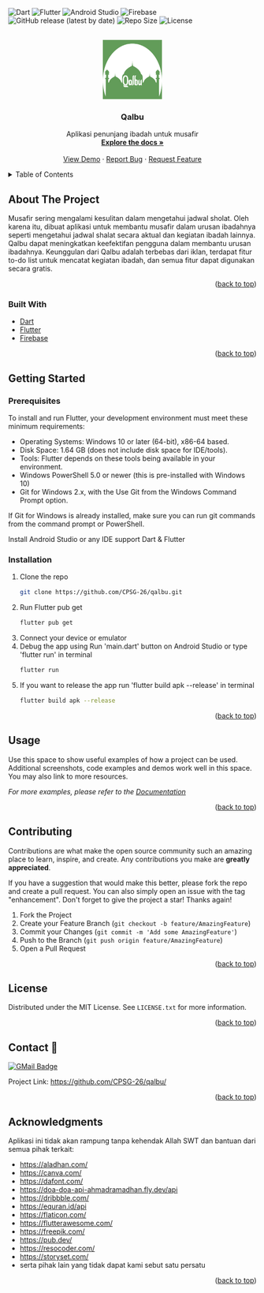 <div id="top"></div>

<!-- PROJECT SHIELDS -->
![Dart](https://img.shields.io/badge/dart-%230175C2.svg?style=for-the-badge&logo=dart&logoColor=white)
![Flutter](https://img.shields.io/badge/Flutter-%2302569B.svg?style=for-the-badge&logo=Flutter&logoColor=white)
![Android Studio](https://img.shields.io/badge/Android%20Studio-3DDC84.svg?style=for-the-badge&logo=android-studio&logoColor=white)
![Firebase](https://img.shields.io/badge/firebase-%23039BE5.svg?style=for-the-badge&logo=firebase)  
![GitHub release (latest by date)](https://img.shields.io/github/v/release/CPSG-26/qalbu?style=for-the-badge)
![Repo Size](https://img.shields.io/github/repo-size/CPSG-26/qalbu?style=for-the-badge)
![License](https://img.shields.io/github/license/CPSG-26/qalbu?style=for-the-badge)



<!-- PROJECT LOGO -->
<br />
<div align="center">
  <a href="https://github.com/CPSG-26/qalbu">
    <img src="assets/logo/qalbu_splash.png" alt="Logo" width="120" height="120">
  </a>

  <h3 align="center">Qalbu</h3>

  <p align="center">
    Aplikasi penunjang ibadah untuk musafir
    <br />
    <a href="https://github.com/CPSG-26/qalbu"><strong>Explore the docs »</strong></a>
    <br />
    <br />
    <a href="https://qalbu.netlify.app/">View Demo</a>
    ·
    <a href="https://github.com/CPSG-26/qalbu/issues">Report Bug</a>
    ·
    <a href="https://github.com/CPSG-26/qalbu/issues">Request Feature</a>
  </p>
</div>



<!-- TABLE OF CONTENTS -->
<details>
  <summary>Table of Contents</summary>
  <ol>
    <li>
      <a href="#about-the-project">About The Project</a>
      <ul>
        <li><a href="#built-with">Built With</a></li>
      </ul>
    </li>
    <li>
      <a href="#getting-started">Getting Started</a>
      <ul>
        <li><a href="#prerequisites">Prerequisites</a></li>
        <li><a href="#installation">Installation</a></li>
      </ul>
    </li>
    <li><a href="#usage">Usage</a></li>
    <li><a href="#contributing">Contributing</a></li>
    <li><a href="#license">License</a></li>
    <li><a href="#contact">Contact</a></li>
    <li><a href="#acknowledgments">Acknowledgments</a></li>
  </ol>
</details>



<!-- ABOUT THE PROJECT -->
## About The Project

Musafir sering mengalami kesulitan dalam mengetahui jadwal sholat. Oleh karena itu, dibuat aplikasi untuk membantu musafir dalam urusan ibadahnya seperti mengetahui jadwal shalat secara aktual dan kegiatan ibadah lainnya. Qalbu dapat meningkatkan keefektifan pengguna dalam membantu urusan ibadahnya. Keunggulan dari Qalbu adalah terbebas dari iklan, terdapat fitur to-do list untuk mencatat kegiatan ibadah, dan semua fitur dapat digunakan secara gratis.

<p align="right">(<a href="#top">back to top</a>)</p>



### Built With

* [Dart](https://dart.dev/)
* [Flutter](https://flutter.dev/)
* [Firebase](https://firebase.google.com/)

<p align="right">(<a href="#top">back to top</a>)</p>



<!-- GETTING STARTED -->
## Getting Started

### Prerequisites

To install and run Flutter, your development environment must meet these minimum requirements:

- Operating Systems: Windows 10 or later (64-bit), x86-64 based.
- Disk Space: 1.64 GB (does not include disk space for IDE/tools).
- Tools: Flutter depends on these tools being available in your environment.
- Windows PowerShell 5.0 or newer (this is pre-installed with Windows 10)
- Git for Windows 2.x, with the Use Git from the Windows Command Prompt option.

If Git for Windows is already installed, make sure you can run git commands from the command prompt or PowerShell.

Install Android Studio or any IDE support Dart & Flutter


### Installation

1. Clone the repo
   ```sh
   git clone https://github.com/CPSG-26/qalbu.git
   ```
2. Run Flutter pub get
   ```sh
   flutter pub get
   ```
3. Connect your device or emulator
4. Debug the app using Run 'main.dart' button on Android Studio or type 'flutter run' in terminal
   ```sh
   flutter run
   ```
5. If you want to release the app run 'flutter build apk --release' in terminal
   ```sh
   flutter build apk --release
   ```

<p align="right">(<a href="#top">back to top</a>)</p>



<!-- USAGE EXAMPLES -->
## Usage

Use this space to show useful examples of how a project can be used. Additional screenshots, code examples and demos work well in this space. You may also link to more resources.

_For more examples, please refer to the [Documentation](https://example.com)_

<p align="right">(<a href="#top">back to top</a>)</p>



<!-- CONTRIBUTING -->
## Contributing

Contributions are what make the open source community such an amazing place to learn, inspire, and create. Any contributions you make are **greatly appreciated**.

If you have a suggestion that would make this better, please fork the repo and create a pull request. You can also simply open an issue with the tag "enhancement".
Don't forget to give the project a star! Thanks again!

1. Fork the Project
2. Create your Feature Branch (`git checkout -b feature/AmazingFeature`)
3. Commit your Changes (`git commit -m 'Add some AmazingFeature'`)
4. Push to the Branch (`git push origin feature/AmazingFeature`)
5. Open a Pull Request

<p align="right">(<a href="#top">back to top</a>)</p>



<!-- LICENSE -->
## License

Distributed under the MIT License. See `LICENSE.txt` for more information.

<p align="right">(<a href="#top">back to top</a>)</p>



<!-- CONTACT -->
## Contact 💬

[![GMail Badge](https://img.shields.io/badge/-cpsg26devteam@gmail.com-333333?style=for-the-badge&logo=gmail&style=flat)](mailto:cpsg26devteam@gmail.com)

Project Link: https://github.com/CPSG-26/qalbu/

<p align="right">(<a href="#top">back to top</a>)</p>



<!-- ACKNOWLEDGMENTS -->
## Acknowledgments

Aplikasi ini tidak akan rampung tanpa kehendak Allah SWT dan bantuan dari semua pihak terkait:  
- https://aladhan.com/
- https://canva.com/
- https://dafont.com/
- https://doa-doa-api-ahmadramadhan.fly.dev/api
- https://dribbble.com/
- https://equran.id/api
- https://flaticon.com/
- https://flutterawesome.com/
- https://freepik.com/
- https://pub.dev/
- https://resocoder.com/
- https://storyset.com/
- serta pihak lain yang tidak dapat kami sebut satu persatu

<p align="right">(<a href="#top">back to top</a>)</p>
